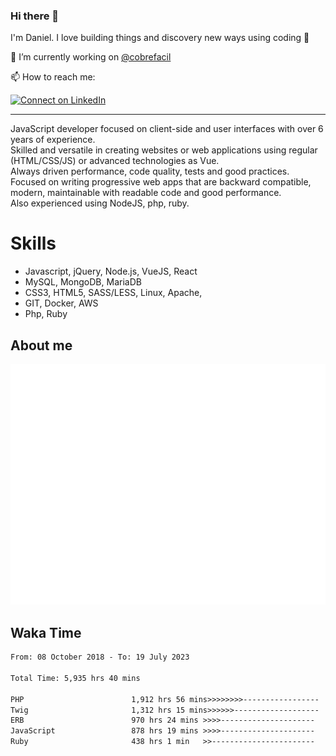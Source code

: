 ### Hi there 👋

I'm Daniel. I love building things and discovery new ways using coding :raised_hands: 

🔭 I’m currently working on [@cobrefacil](https://www.cobrefacil.com.br/)

📫 How to reach me:

[![Connect on LinkedIn](https://img.shields.io/badge/--linkedin?label=LinkedIn&logo=LinkedIn&style=social)](https://www.linkedin.com/in/daniel-cerverizzo/)

---

JavaScript developer focused on client-side and user interfaces with over 6 years of experience.  
Skilled and versatile in creating websites or web applications using regular (HTML/CSS/JS) or advanced technologies as Vue.  
Always driven performance, code quality, tests and good practices.  
 Focused on writing progressive web apps that are backward compatible, modern, maintainable with readable code and good performance.  
Also experienced using NodeJS, php, ruby. 


# Skills

 - Javascript, jQuery, Node.js, VueJS, React
 - MySQL, MongoDB, MariaDB    
 - CSS3, HTML5, SASS/LESS,  Linux, Apache,
 - GIT, Docker, AWS
 - Php, Ruby

## About me

![Metrics](/github-metrics.svg)

## Waka Time

<!--START_SECTION:waka-->

```txt
From: 08 October 2018 - To: 19 July 2023

Total Time: 5,935 hrs 40 mins

PHP                        1,912 hrs 56 mins>>>>>>>>-----------------   32.23 %
Twig                       1,312 hrs 15 mins>>>>>>-------------------   22.11 %
ERB                        970 hrs 24 mins >>>>---------------------   16.35 %
JavaScript                 878 hrs 19 mins >>>>---------------------   14.80 %
Ruby                       438 hrs 1 min   >>-----------------------   07.38 %
```

<!--END_SECTION:waka-->


